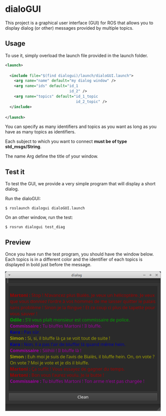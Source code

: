 # dialoGUI

This project is a graphical user interface (GUI) for ROS that allows you to display dialog (or other) messages provided by multiple topics.

## Usage

To use it, simply overload the launch file provided in the launch folder.

```xml
<launch>

  <include file="$(find dialogui)/launch/dialoGUI.launch">
    <arg name="name" default="my dialog window" />
  	<arg name="ids" default="id_1
                             id_2" />
  	<arg name="topics" default="id_1_topic
                                id_2_topic" />
  </include>

</launch>
```
You can specify as many identifiers and topics as you want as long as you have as many topics as identifiers.

Each subject to which you want to connect **must be of type std_msgs/String**.

The name Arg define the title of your window.

## Test it

To test the GUI, we provide a very simple program that will display a short dialog.

Run the dialoGUI:
```
$ roslaunch dialogui dialoGUI.launch
```

On an other window, run the test:
```
$ rosrun dialogui test_diag
```

## Preview

Once you have run the test program, you should have the window below. Each topics is in a different color and the identifier of each topics is displayed in bold just before the message.

<img src="img/dialoGUI_test.png">
